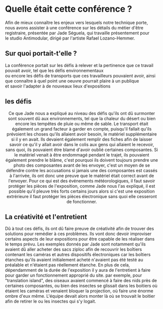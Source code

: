 <h1>Quelle était cette conférence ?</h1>
Afin de mieux connaître les enjeux vers lesquels notre technique porte, nous avons assister à une conférence sur les détails du métier d'être registraire, présentée par Jade Séguela, qui travaille présentement pour <br> le studio Antimodular, dirigé par l'artiste Rafael Lozano-Hemmer.
<br>
<h2>Sur quoi portait-t'elle ?</h2>
La conférence portait sur les défis à relever et la pertinence que ce travail pouvait avoir, tel que les défis environnementaux <br> ou encore les défis de transports
que ces travailleurs pouvaient avoir, ainsi que connaître à quel point une oeuvre pourrait plaire à un publique <br> et savoir l'adapter à de nouveaux lieux d'expositions

<h2>les défis</h2>
<p align=center>Ce que Jade nous a expliqué au niveau des défis qu'ils ont dû surmonter sont souvent dû aux environnements, tel que la chaleur du désert ou bien
encore les tempêtes de pluie ou même de sable. Le transport était également un grand facteur à garder en compte, puisqu'il fallait qu'ils prévoient
les choses qu'ils allaient avoir besoin, le matériel supplémentaire si il y en avait. Ils devaient également remplir des fiches afin de laisser savoir
ce qu'il y allait avoir dans le colis aux gens qui allaient le recevoir, sans quoi, ils pouvaient être blamé d'avoir oublié certaines composantes.
Si le matériel venait à être endommagé pendant le trajet, ils pouvaient également prendre le blâme, c'est pourquoi ils doivent toujours prendre une
photo des composantes avant de les envoyer, c'est un moyen de se défendre contre les accusations si jamais une des composantes est cassés à l'arrivée, ils
ont donc une preuve que le matériel était correct avant de l'envoyer. Pour ce qui est des événements météorologiques, il faut savoir protéger les pièces de
l'exposition, comme Jade nous l'as expliqué, il est possible qu'il pleuve très forts certains jours alors si c'est une exposition extrérieure il faut protéger
les pièces électronique sans quoi elle cesseront de fonctionner.</p>

<h2>La créativité et l'entretient</h2>
<p>Dû à tout ces défis, ils ont dû faire preuve de créativité afin de trouver des solutions pour remédier à ces problèmes. Ils vont donc devoir improviser
certains aspects de leur expositions pour être capable de les réaliser dans le temps prévu. Les exemples donnés par Jade sont notamment qu'ils avaient dû 
aller acheter des sacs ziploc afin de recouvrir les boîtiers contenant les caméras et autres dispositifs électroniques car les boîtiers étanches qu'ils avaient
initialement acheté n'avaient pas été testé au préalable et n'étaient pas réellement étanche. En plus de cela, dépendamment de la durée de l'exposition il y aura
de l'entretient à faire pour garder un fonctionnement approprié du site. par exemple, pour "translation island", des oiseaux avaient commencé à faire des nids près de certaines
composantes, ou bien des insectes se glissait dans les boitiers où étaient les caméras et venaient bloquer la projection, où faire une énorme ombre d'eux même. 
L'équipe devait alors monter là où se trouvait le boitier afin de retirer le ou les insectes qui s'y logait.</p>
